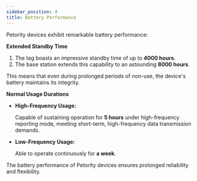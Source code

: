 ```yaml
---
sidebar_position: 4
title: Battery Performance
--- 
```



Petority devices exhibit remarkable battery performance:

**Extended Standby Time** 

1. The tag boasts an impressive standby time of up to **4000 hours**.
2. The base station extends this capability to an astounding **8000 hours**.
   
This means that even during prolonged periods of non-use, the device's battery maintains its integrity.

**Normal Usage Durations**

- **High-Frequency Usage:** 

	Capable of sustaining operation for **5 hours** under high-frequency reporting mode, meeting short-term, high-frequency data transmission demands.
  
- **Low-Frequency Usage:** 

	Able to operate continuously for **a week**.

The battery performance of Petority devices ensures prolonged reliability and flexibility.